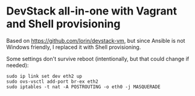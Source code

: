 # DevStack all-in-one with Vagrant and Shell provisioning


Based on https://github.com/lorin/devstack-vm, but since Ansible is not Windows friendly, I replaced it with Shell provisioning. 

Some settings don't survive reboot (intentionally, but that could change if needed):
  
    sudo ip link set dev eth2 up
    sudo ovs-vsctl add-port br-ex eth2
    sudo iptables -t nat -A POSTROUTING -o eth0 -j MASQUERADE


  
  
